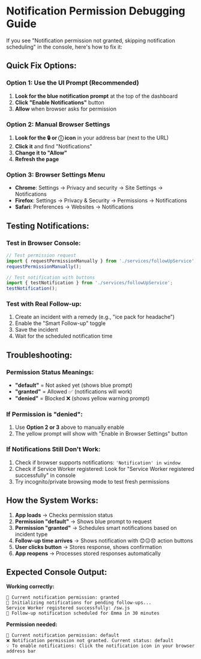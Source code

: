 # Notification Permission Debugging Guide

If you see "Notification permission not granted, skipping notification scheduling" in the console, here's how to fix it:

## Quick Fix Options:

### Option 1: Use the UI Prompt (Recommended)
1. **Look for the blue notification prompt** at the top of the dashboard
2. **Click "Enable Notifications"** button
3. **Allow** when browser asks for permission

### Option 2: Manual Browser Settings
1. **Look for the 🔒 or ⓘ icon** in your address bar (next to the URL)
2. **Click it** and find "Notifications" 
3. **Change it to "Allow"**
4. **Refresh the page**

### Option 3: Browser Settings Menu
- **Chrome**: Settings → Privacy and security → Site Settings → Notifications
- **Firefox**: Settings → Privacy & Security → Permissions → Notifications  
- **Safari**: Preferences → Websites → Notifications

## Testing Notifications:

### Test in Browser Console:
```javascript
// Test permission request
import { requestPermissionManually } from './services/followUpService';
requestPermissionManually();

// Test notification with buttons
import { testNotification } from './services/followUpService';
testNotification();
```

### Test with Real Follow-up:
1. Create an incident with a remedy (e.g., "ice pack for headache")
2. Enable the "Smart Follow-up" toggle  
3. Save the incident
4. Wait for the scheduled notification time

## Troubleshooting:

### Permission Status Meanings:
- **"default"** = Not asked yet (shows blue prompt)
- **"granted"** = Allowed ✅ (notifications will work)
- **"denied"** = Blocked ❌ (shows yellow warning prompt)

### If Permission is "denied":
1. Use **Option 2 or 3** above to manually enable
2. The yellow prompt will show with "Enable in Browser Settings" button

### If Notifications Still Don't Work:
1. Check if browser supports notifications: `'Notification' in window`
2. Check if Service Worker registered: Look for "Service Worker registered successfully" in console
3. Try incognito/private browsing mode to test fresh permissions

## How the System Works:

1. **App loads** → Checks permission status
2. **Permission "default"** → Shows blue prompt to request
3. **Permission "granted"** → Schedules smart notifications based on incident type
4. **Follow-up time arrives** → Shows notification with 😊😐😞 action buttons
5. **User clicks button** → Stores response, shows confirmation
6. **App reopens** → Processes stored responses automatically

## Expected Console Output:

**Working correctly:**
```
🔔 Current notification permission: granted
🔔 Initializing notifications for pending follow-ups...
Service Worker registered successfully: /sw.js
📅 Follow-up notification scheduled for Emma in 30 minutes
```

**Permission needed:**
```
🔔 Current notification permission: default  
❌ Notification permission not granted. Current status: default
💡 To enable notifications: Click the notification icon in your browser address bar
```
